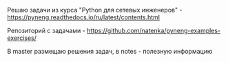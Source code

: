 Решаю задачи из курса "Python для сетевых инженеров" - https://pyneng.readthedocs.io/ru/latest/contents.html

Репозиторий с задачами - https://github.com/natenka/pyneng-examples-exercises/

В master размещаю решения задач, в notes - полезную информацию